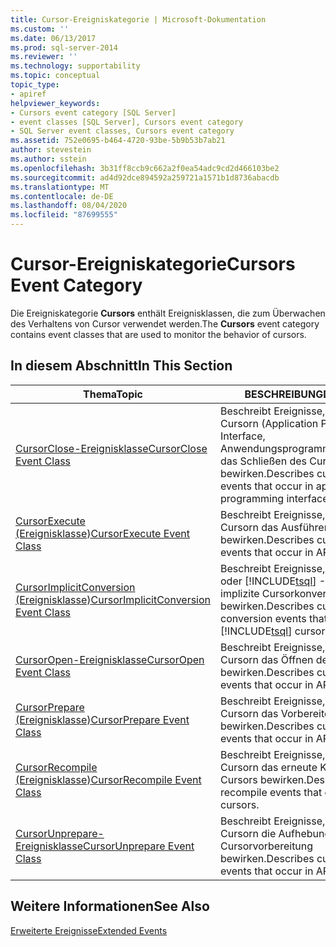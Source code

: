 ```yaml
---
title: Cursor-Ereigniskategorie | Microsoft-Dokumentation
ms.custom: ''
ms.date: 06/13/2017
ms.prod: sql-server-2014
ms.reviewer: ''
ms.technology: supportability
ms.topic: conceptual
topic_type:
- apiref
helpviewer_keywords:
- Cursors event category [SQL Server]
- event classes [SQL Server], Cursors event category
- SQL Server event classes, Cursors event category
ms.assetid: 752e0695-b464-4720-93be-5b9b53b7ab21
author: stevestein
ms.author: sstein
ms.openlocfilehash: 3b31ff8ccb9c662a2f0ea54adc9cd2d466103be2
ms.sourcegitcommit: ad4d92dce894592a259721a1571b1d8736abacdb
ms.translationtype: MT
ms.contentlocale: de-DE
ms.lasthandoff: 08/04/2020
ms.locfileid: "87699555"
---
```

# <a name="cursors-event-category"></a><span data-ttu-id="f5e1c-102">Cursor-Ereigniskategorie</span><span class="sxs-lookup"><span data-stu-id="f5e1c-102">Cursors Event Category</span></span>
  <span data-ttu-id="f5e1c-103">Die Ereigniskategorie **Cursors** enthält Ereignisklassen, die zum Überwachen des Verhaltens von Cursor verwendet werden.</span><span class="sxs-lookup"><span data-stu-id="f5e1c-103">The **Cursors** event category contains event classes that are used to monitor the behavior of cursors.</span></span>  
  
## <a name="in-this-section"></a><span data-ttu-id="f5e1c-104">In diesem Abschnitt</span><span class="sxs-lookup"><span data-stu-id="f5e1c-104">In This Section</span></span>  
  
|<span data-ttu-id="f5e1c-105">Thema</span><span class="sxs-lookup"><span data-stu-id="f5e1c-105">Topic</span></span>|<span data-ttu-id="f5e1c-106">BESCHREIBUNG</span><span class="sxs-lookup"><span data-stu-id="f5e1c-106">Description</span></span>|  
|-----------|-----------------|  
|[<span data-ttu-id="f5e1c-107">CursorClose-Ereignisklasse</span><span class="sxs-lookup"><span data-stu-id="f5e1c-107">CursorClose Event Class</span></span>](cursorclose-event-class.md)|<span data-ttu-id="f5e1c-108">Beschreibt Ereignisse, die bei API-Cursorn (Application Programming Interface, Anwendungsprogrammierschnittstelle) das Schließen des Cursors bewirken.</span><span class="sxs-lookup"><span data-stu-id="f5e1c-108">Describes cursor close events that occur in application programming interface (API) cursors.</span></span>|  
|[<span data-ttu-id="f5e1c-109">CursorExecute (Ereignisklasse)</span><span class="sxs-lookup"><span data-stu-id="f5e1c-109">CursorExecute Event Class</span></span>](cursorexecute-event-class.md)|<span data-ttu-id="f5e1c-110">Beschreibt Ereignisse, die bei API-Cursorn das Ausführen des Cursors bewirken.</span><span class="sxs-lookup"><span data-stu-id="f5e1c-110">Describes cursor execute events that occur in API cursors.</span></span>|  
|[<span data-ttu-id="f5e1c-111">CursorImplicitConversion (Ereignisklasse)</span><span class="sxs-lookup"><span data-stu-id="f5e1c-111">CursorImplicitConversion Event Class</span></span>](cursorimplicitconversion-event-class.md)|<span data-ttu-id="f5e1c-112">Beschreibt Ereignisse, die bei API- oder [!INCLUDE[tsql](../../includes/tsql-md.md)] -Cursorn eine implizite Cursorkonvertierung bewirken.</span><span class="sxs-lookup"><span data-stu-id="f5e1c-112">Describes cursor implicit conversion events that occur in API or [!INCLUDE[tsql](../../includes/tsql-md.md)] cursors.</span></span>|  
|[<span data-ttu-id="f5e1c-113">CursorOpen-Ereignisklasse</span><span class="sxs-lookup"><span data-stu-id="f5e1c-113">CursorOpen Event Class</span></span>](cursoropen-event-class.md)|<span data-ttu-id="f5e1c-114">Beschreibt Ereignisse, die bei API-Cursorn das Öffnen des Cursors bewirken.</span><span class="sxs-lookup"><span data-stu-id="f5e1c-114">Describes cursor open events that occur in API cursors.</span></span>|  
|[<span data-ttu-id="f5e1c-115">CursorPrepare (Ereignisklasse)</span><span class="sxs-lookup"><span data-stu-id="f5e1c-115">CursorPrepare Event Class</span></span>](cursorprepare-event-class.md)|<span data-ttu-id="f5e1c-116">Beschreibt Ereignisse, die bei API-Cursorn das Vorbereiten des Cursors bewirken.</span><span class="sxs-lookup"><span data-stu-id="f5e1c-116">Describes cursor prepare events that occur in API cursors.</span></span>|  
|[<span data-ttu-id="f5e1c-117">CursorRecompile (Ereignisklasse)</span><span class="sxs-lookup"><span data-stu-id="f5e1c-117">CursorRecompile Event Class</span></span>](cursorrecompile-event-class.md)|<span data-ttu-id="f5e1c-118">Beschreibt Ereignisse, die bei API-Cursorn das erneute Kompilieren des Cursors bewirken.</span><span class="sxs-lookup"><span data-stu-id="f5e1c-118">Describes cursor recompile events that occur in API cursors.</span></span>|  
|[<span data-ttu-id="f5e1c-119">CursorUnprepare-Ereignisklasse</span><span class="sxs-lookup"><span data-stu-id="f5e1c-119">CursorUnprepare Event Class</span></span>](cursorunprepare-event-class.md)|<span data-ttu-id="f5e1c-120">Beschreibt Ereignisse, die bei API-Cursorn die Aufhebung der Cursorvorbereitung bewirken.</span><span class="sxs-lookup"><span data-stu-id="f5e1c-120">Describes cursor unprepare events that occur in API cursors.</span></span>|  
  
## <a name="see-also"></a><span data-ttu-id="f5e1c-121">Weitere Informationen</span><span class="sxs-lookup"><span data-stu-id="f5e1c-121">See Also</span></span>  
 [<span data-ttu-id="f5e1c-122">Erweiterte Ereignisse</span><span class="sxs-lookup"><span data-stu-id="f5e1c-122">Extended Events</span></span>](../extended-events/extended-events.md)  
  
  
